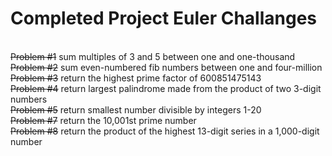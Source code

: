 <h1>Completed Project Euler Challanges</h1></br>
<s>Problem #1</s> sum multiples of 3 and 5 between one and one-thousand</br>
<s>Problem #2</s> sum even-numbered fib numbers between one and four-million</br>
<s>Problem #3</s> return the highest prime factor of 600851475143</br>
<s>Problem #4</s> return largest palindrome made from the product of two 3-digit numbers</br>
<s>Problem #5</s> return smallest number divisible by integers 1-20</br>
<s>Problem #7</s> return the 10,001st prime number</br>
<s>Problem #8</s> return the product of the highest 13-digit series in a 1,000-digit number</br>
